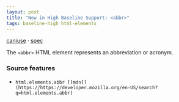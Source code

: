 ```yaml
---
layout: post
title: "New in High Baseline Support: <abbr>"
tags: baseline-high html-elements
---
```


[caniuse](https://caniuse.com/?search=abbr) · [spec](https://html.spec.whatwg.org/multipage/text-level-semantics.html#the-abbr-element)

The `<abbr>` HTML element represents an abbreviation or acronym.

### Source features

- ``html.elements.abbr [[mdn]](https://https://developer.mozilla.org/en-US/search?q=html.elements.abbr)``
